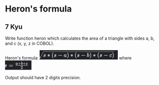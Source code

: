 # Heron's formula
## 7 Kyu

Write function heron which calculates the area of a triangle with sides a, b, and c (x, y, z in COBOL).

Heron's formula:
![](./Heron-s-formula-Codewars1.png)
where
![](./Heron-s-formula-Codewars2.png)

Output should have 2 digits precision.
